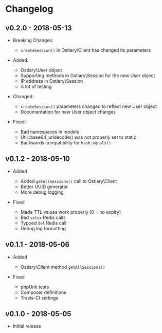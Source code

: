 # Changelog

## v0.2.0 - 2018-05-13

* Breaking Changes:
  * `createSession()` in Ostiary\Client has changed its parameters

* Added:
  * Ostiary\User object
  * Supporting methods in Ostiary\Session for the new User object
  * IP address in Ostiary\Session
  * A lot of testing

* Changed:
  * `createSession()` parameters changed to reflect new User object
  * Documentation for new User object changes

* Fixed:
  * Bad namespaces in models
  * Util::base64_urldecode() was not properly set to static
  * Backwards compatibility for `hash_equals()`

## v0.1.2 - 2018-05-10

* Added
  * Added `getAllSessions()` call to Ostiary\Client
  * Better UUID generator
  * More debug logging

* Fixed
  * Made TTL values work properly (0 = no expiry)
  * Bad `setex` Redis calls
  * Typoed `del` Redis call
  * Debug log formatting

## v0.1.1 - 2018-05-06

* Added
  * Ostiary\Client method `getAllSessions()`

* Fixed
  * phpUnit tests
  * Composer definitions
  * Travis-CI settings

## v0.1.0 - 2018-05-05

* Initial release
